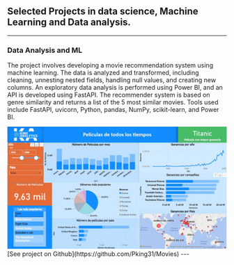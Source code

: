 ## Selected Projects in data science, Machine Learning and Data analysis.

---

### Data Analysis and ML

The project involves developing a movie recommendation system using machine learning. The data is analyzed and transformed, including cleaning, unnesting nested fields, handling null values, and creating new columns. An exploratory data analysis is performed using Power BI, and an API is developed using FastAPI. The recommender system is based on genre similarity and returns a list of the 5 most similar movies. Tools used include FastAPI, uvicorn, Python, pandas, NumPy, scikit-learn, and Power BI.  

<img src="https://github.com/Pking31/Movies/blob/a0a72828e7c02c06ae2e08453eedc6d5f17cd242/imag/BI.JPG?raw=true"/>  
[See project on Github](https://github.com/Pking31/Movies)
---

